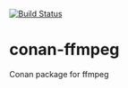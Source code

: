 [![Build Status](https://travis-ci.org/vtpl1/conan-ffmpeg.svg?branch=master)](https://travis-ci.org/vtpl1/conan-ffmpeg)
# conan-ffmpeg
Conan package for ffmpeg
